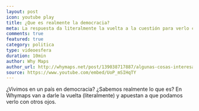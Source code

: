 ```yaml
---
layout: post
icon: youtube play
title: ¿Que es realmente la democracia?
meta: La respuesta da literalmente la vuelta a la cuestión para verlo con otros ojos.
comments: true
featured: true
category: politica
type: videoesfera
duration: 10min
author: Why Maps
author_url: http://whymaps.net/post/139038717887/algunas-cosas-interesantes-sobre-whydemocracy
source: https://www.youtube.com/embed/UoP_mSIHqTY
---
```


<p>
	¿Vivimos en un país en democracia? ¿Sabemos realmente lo que es? En Whymaps van a darle la vuelta (literalmente) y apuestan a que podamos verlo con otros ojos. 
</p>

